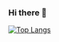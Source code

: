 ### Hi there 👋

<!-- ## Interested in these
<div align="left"> 
  
  [![Javascript][Javascript-src]][npm-version-href]
  [![Typescript][Typescript-src]][npm-version-href]
  [![Flutter][Flutter-src]][npm-version-href]
  [![C][C-src]][npm-version-href]
  
</div>

## Contact me

<div align="left"> 
  
  [![Mail][Mail-src]][Mail-href]
  
</div> -->

<!-- **ZhongxuYang/zhongxuyang** is a ✨ _special_ ✨ repository because its `README.md` (this file) appears on your GitHub profile.

Here are some ideas to get you started:

- 🔭 I’m currently working on ...
- 🌱 I’m currently learning ...
- 👯 I’m looking to collaborate on ...
- 🤔 I’m looking for help with ...
- 💬 Ask me about ...
- 📫 How to reach me: ...
- 😄 Pronouns: ...
- ⚡ Fun fact: ... -->

[![Top Langs](https://github-readme-stats.vercel.app/api/top-langs/?username=zhongxuyang&theme=cobalt&layout=compact&hide=html)](https://github.com/anuraghazra/github-readme-stats)

[Javascript-src]: https://img.shields.io/badge/Javascript--yellow?logo=javascript&style=for-the-badge&logoColor=white&labelColor=yellow
[Typescript-src]: https://img.shields.io/badge/Javascript--blue?logo=typescript&style=for-the-badge&logoColor=white&labelColor=blue
[Flutter-src]: https://img.shields.io/badge/Flutter--blue?logo=flutter&style=for-the-badge&logoColor=white&labelColor=blue
[C-src]: https://img.shields.io/badge/C--blue?logo=c&style=for-the-badge&logoColor=white&labelColor=blue
[Python-src]: https://img.shields.io/badge/Python--blue?logo=python&style=for-the-badge&logoColor=white&labelColor=blue
[Python-src]: https://img.shields.io/badge/Python--blue?logo=python&style=for-the-badge&logoColor=white&labelColor=blue
[Java-src]: https://img.shields.io/badge/Java--FA862C?logo=openjdk&style=for-the-badge&logoColor=white&labelColor=FA862C
[Android-src]: https://img.shields.io/badge/Android--9FC037?logo=android&style=for-the-badge&logoColor=white&labelColor=9FC037

[Mail-src]: https://img.shields.io/badge/Mail-himatthew@foxmail.com-red?style=for-the-badge&logo=gmail&logoColor=white&labelColor=red
[Mail-href]: himatthew@foxmail.com
<!-- [Discord-src]: https://img.shields.io/badge/Discord-azwhikaru%232357-404EED?style=for-the-badge&logo=discord&logoColor=white&labelColor=404EED -->
